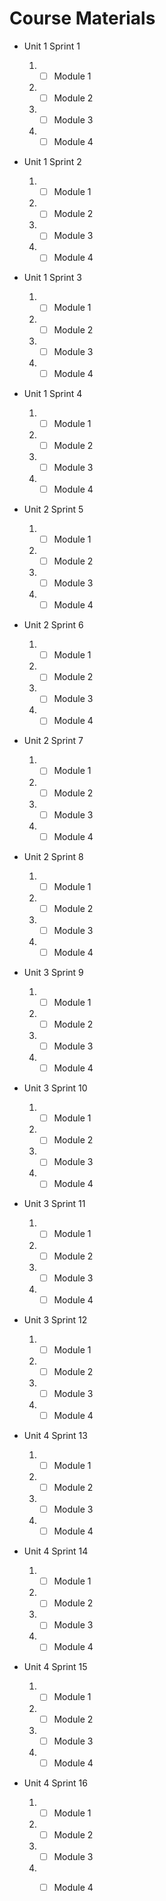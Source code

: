 # Course Materials

- Unit 1 Sprint 1
  1. - [ ] Module 1
  2. - [ ] Module 2 
  3. - [ ] Module 3 
  4. - [ ] Module 4 
- Unit 1 Sprint 2
  1. - [ ] Module 1
  2. - [ ] Module 2 
  3. - [ ] Module 3 
  4. - [ ] Module 4 
- Unit 1 Sprint 3
  1. - [ ] Module 1
  2. - [ ] Module 2 
  3. - [ ] Module 3 
  4. - [ ] Module 4 
- Unit 1 Sprint 4

  1. - [ ] Module 1
  2. - [ ] Module 2 
  3. - [ ] Module 3 
  4. - [ ] Module 4 

- Unit 2 Sprint 5
  1. - [ ] Module 1
  2. - [ ] Module 2 
  3. - [ ] Module 3 
  4. - [ ] Module 4 
- Unit 2 Sprint 6
  1. - [ ] Module 1
  2. - [ ] Module 2 
  3. - [ ] Module 3 
  4. - [ ] Module 4 
- Unit 2 Sprint 7
  1. - [ ] Module 1
  2. - [ ] Module 2 
  3. - [ ] Module 3 
  4. - [ ] Module 4 
- Unit 2 Sprint 8

  1. - [ ] Module 1
  2. - [ ] Module 2 
  3. - [ ] Module 3 
  4. - [ ] Module 4 

- Unit 3 Sprint 9
  1. - [ ] Module 1
  2. - [ ] Module 2 
  3. - [ ] Module 3 
  4. - [ ] Module 4 
- Unit 3 Sprint 10
  1. - [ ] Module 1
  2. - [ ] Module 2 
  3. - [ ] Module 3 
  4. - [ ] Module 4 
- Unit 3 Sprint 11
  1. - [ ] Module 1
  2. - [ ] Module 2 
  3. - [ ] Module 3 
  4. - [ ] Module 4 
- Unit 3 Sprint 12

  1. - [ ] Module 1
  2. - [ ] Module 2 
  3. - [ ] Module 3 
  4. - [ ] Module 4 

- Unit 4 Sprint 13
  1. - [ ] Module 1
  2. - [ ] Module 2 
  3. - [ ] Module 3 
  4. - [ ] Module 4 
- Unit 4 Sprint 14
  1. - [ ] Module 1
  2. - [ ] Module 2 
  3. - [ ] Module 3 
  4. - [ ] Module 4 
- Unit 4 Sprint 15
  1. - [ ] Module 1
  2. - [ ] Module 2 
  3. - [ ] Module 3 
  4. - [ ] Module 4 
- Unit 4 Sprint 16
  1. - [ ] Module 1
  2. - [ ] Module 2 
  3. - [ ] Module 3 
  4. - [ ] Module 4 




